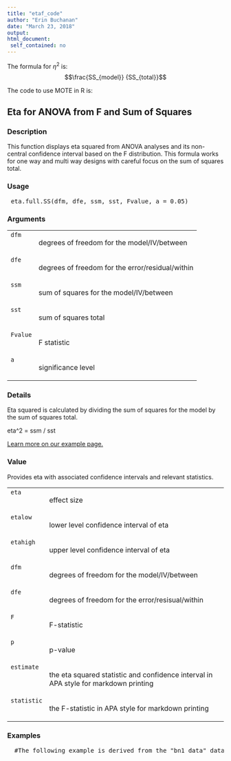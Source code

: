 ```yaml
---
title: "etaf_code"
author: "Erin Buchanan"
date: "March 23, 2018"
output: 
html_document:
 self_contained: no
---
```


The formula for $\eta^2$ is: $$\frac{SS_{model}} {SS_{total}}$$

The code to use MOTE in R is: 
 

 
<h2>Eta for ANOVA from F and Sum of Squares</h2>  <h3>Description</h3>  <p>This function displays eta squared from ANOVA analyses and its non-central confidence interval based on the F distribution. This formula works for one way and multi way designs with careful focus on the sum of squares total. </p>   <h3>Usage</h3>  <pre> eta.full.SS(dfm, dfe, ssm, sst, Fvalue, a = 0.05) </pre>   <h3>Arguments</h3>  <table summary="R argblock"> <tr valign="top"><td><code>dfm</code></td> <td> <p>degrees of freedom for the model/IV/between</p> </td></tr> <tr valign="top"><td><code>dfe</code></td> <td> <p>degrees of freedom for the error/residual/within</p> </td></tr> <tr valign="top"><td><code>ssm</code></td> <td> <p>sum of squares for the model/IV/between</p> </td></tr> <tr valign="top"><td><code>sst</code></td> <td> <p>sum of squares total</p> </td></tr> <tr valign="top"><td><code>Fvalue</code></td> <td> <p>F statistic</p> </td></tr> <tr valign="top"><td><code>a</code></td> <td> <p>significance level</p> </td></tr> </table>   <h3>Details</h3>  <p>Eta squared is calculated by dividing the sum of squares for the model by the sum of squares total. </p> <p>eta^2 = ssm / sst </p> <p><a href="https://www.aggieerin.com/shiny-server/tests/etass.html">Learn more on our example page.</a> </p>   <h3>Value</h3>  <p>Provides eta with associated confidence intervals and relevant statistics. </p> <table summary="R valueblock"> <tr valign="top"><td><code>eta</code></td> <td> <p>effect size</p> </td></tr> <tr valign="top"><td><code>etalow</code></td> <td> <p>lower level confidence interval of eta</p> </td></tr> <tr valign="top"><td><code>etahigh</code></td> <td> <p>upper level confidence interval of eta</p> </td></tr> <tr valign="top"><td><code>dfm</code></td> <td> <p>degrees of freedom for the model/IV/between</p> </td></tr> <tr valign="top"><td><code>dfe</code></td> <td> <p>degrees of freedom for the error/resisual/within</p> </td></tr> <tr valign="top"><td><code>F</code></td> <td> <p>F-statistic</p> </td></tr> <tr valign="top"><td><code>p</code></td> <td> <p>p-value</p> </td></tr> <tr valign="top"><td><code>estimate</code></td> <td> <p>the eta squared statistic and confidence interval in APA style for markdown printing</p> </td></tr> <tr valign="top"><td><code>statistic</code></td> <td> <p>the F-statistic in APA style for markdown printing</p> </td></tr> </table>   <h3>Examples</h3>  <pre>  #The following example is derived from the "bn1_data" dataset, included #in the MOTE library.  #A health psychologist recorded the number of close inter-personal #attachments of 45-year-olds who were in excellent, fair, or poor #health. People in the Excellent Health group had 4, 3, 2, and 3 #close attachments; people in the Fair Health group had 3, 5, #and 8 close attachments; and people in the Poor Health group #had 3, 1, 0, and 2 close attachments.  anova_model = lm(formula = friends ~ group, data = bn1_data) summary.aov(anova_model)  eta.full.SS(dfm = 2, dfe = 8, ssm = 25.24,             sst = (25.24+19.67), Fvalue = 5.134, a = .05) </pre>   </body></html> 

